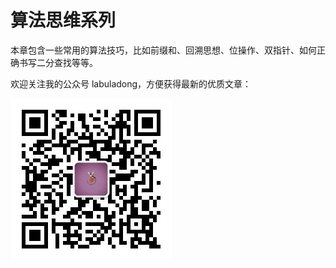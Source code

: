 # 算法思维系列

本章包含一些常用的算法技巧，比如前缀和、回溯思想、位操作、双指针、如何正确书写二分查找等等。

欢迎关注我的公众号 labuladong，方便获得最新的优质文章：

![labuladong&#x4E8C;&#x7EF4;&#x7801;](../.gitbook/assets/qrcode.jpg)

